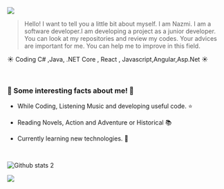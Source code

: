 <img src="https://miro.medium.com/max/1400/0*1mzotR23unNhunBc.png">
 
>Hello! I want to tell you a little bit about myself. I am Nazmi. I am a software developer.I am developing a project as a junior developer. You can look at my repositories and review my codes.  Your advices are important  for me. You can help me to improve in this field.


☀️ Coding C# ,Java, .NET Core , React , Javascript,Angular,Asp.Net  ☀️

<br>

### 🧬 Some interesting facts about me! 🧬
 
  - While Coding, Listening Music and developing useful code. ⭐️

  - Reading Novels, Action and Adventure or Historical 📚
  
  - Currently learning new technologies. 🥢
  
  <br>
  
![Github stats 2](https://github-readme-stats.vercel.app/api?username=nazmibecerik&show_icons=true&theme=radical)

<img align="center" src="https://github-readme-stats.vercel.app/api/top-langs/?username=nazmibecerik&count_private=true&layout=compact" />
